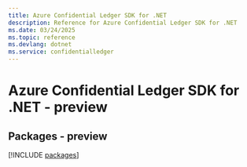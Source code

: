 ```yaml
---
title: Azure Confidential Ledger SDK for .NET
description: Reference for Azure Confidential Ledger SDK for .NET
ms.date: 03/24/2025
ms.topic: reference
ms.devlang: dotnet
ms.service: confidentialledger
---
```

# Azure Confidential Ledger SDK for .NET - preview
## Packages - preview
[!INCLUDE [packages](confidential-ledger-index.md)]